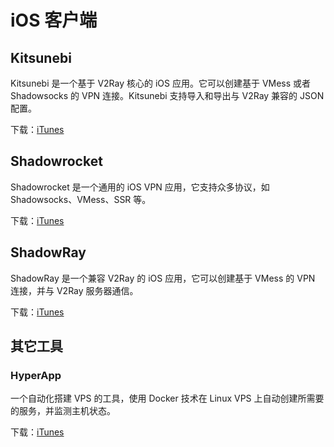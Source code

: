# iOS 客户端

## Kitsunebi

Kitsunebi 是一个基于 V2Ray 核心的 iOS 应用。它可以创建基于 VMess 或者 Shadowsocks 的 VPN 连接。Kitsunebi 支持导入和导出与 V2Ray 兼容的 JSON 配置。

下载：[iTunes](https://www.v2ray.com/itunes/us/kitsunebi/id1275446921/)

## Shadowrocket

Shadowrocket 是一个通用的 iOS VPN 应用，它支持众多协议，如 Shadowsocks、VMess、SSR 等。

下载：[iTunes](https://www.v2ray.com/itunes/us/shadowrocket/id932747118/)
  
## ShadowRay

ShadowRay 是一个兼容 V2Ray 的 iOS 应用，它可以创建基于 VMess 的 VPN 连接，并与 V2Ray 服务器通信。

下载：[iTunes](https://www.v2ray.com/itunes/us/shadowray/id1283082051/)

## 其它工具

### HyperApp

一个自动化搭建 VPS 的工具，使用 Docker 技术在 Linux VPS 上自动创建所需要的服务，并监测主机状态。

下载：[iTunes](https://www.v2ray.com/itunes/us/hyperapp/id1179750280/)

